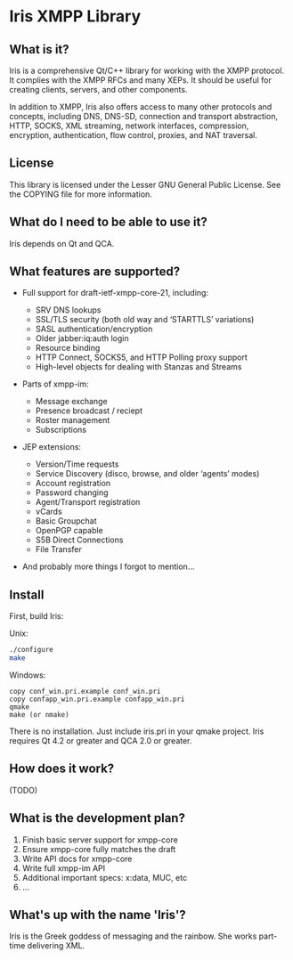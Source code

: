 # Iris XMPP Library

## What is it?

Iris is a comprehensive Qt/C++ library for working with the XMPP protocol. It complies with the XMPP RFCs and many XEPs. It should be useful for creating clients, servers, and other components.

In addition to XMPP, Iris also offers access to many other protocols and concepts, including DNS, DNS-SD, connection and transport abstraction, HTTP, SOCKS, XML streaming, network interfaces, compression, encryption, authentication, flow control, proxies, and NAT traversal.

## License

This library is licensed under the Lesser GNU General Public License. See the COPYING file for more information.

## What do I need to be able to use it?

Iris depends on Qt and QCA.

## What features are supported?

* Full support for draft-ietf-xmpp-core-21, including:
  * SRV DNS lookups
  * SSL/TLS security (both old way and ‘STARTTLS’ variations)
  * SASL authentication/encryption
  * Older jabber:iq:auth login
  * Resource binding
  * HTTP Connect, SOCKS5, and HTTP Polling proxy support
  * High-level objects for dealing with Stanzas and Streams

* Parts of xmpp-im:
  * Message exchange
  * Presence broadcast / reciept
  * Roster management
  * Subscriptions

* JEP extensions:
  * Version/Time requests
  * Service Discovery (disco, browse, and older ‘agents’ modes)
  * Account registration
  * Password changing
  * Agent/Transport registration
  * vCards
  * Basic Groupchat
  * OpenPGP capable
  * S5B Direct Connections
  * File Transfer

* And probably more things I forgot to mention…

## Install

First, build Iris:

Unix:

```sh
./configure
make
```

Windows:

```
copy conf_win.pri.example conf_win.pri
copy confapp_win.pri.example confapp_win.pri
qmake
make (or nmake)
```

There is no installation. Just include iris.pri in your qmake project. Iris requires Qt 4.2 or greater and QCA 2.0 or greater.

## How does it work?

(TODO)

## What is the development plan?

1. Finish basic server support for xmpp-core
2. Ensure xmpp-core fully matches the draft
3. Write API docs for xmpp-core
4. Write full xmpp-im API
5. Additional important specs: x:data, MUC, etc
6. ...

## What's up with the name 'Iris'?

Iris is the Greek goddess of messaging and the rainbow. She works part-time delivering XML.
